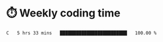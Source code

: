 
# :stopwatch: Weekly coding time
<!--START_SECTION:waka-->

```txt
C   5 hrs 33 mins   █████████████████████████   100.00 %
```

<!--END_SECTION:waka-->


<!-- <p> <img src="https://github-readme-stats.vercel.app/api?username=cozgerest&show_icons=true&hide_border=false" />  </p> -->

